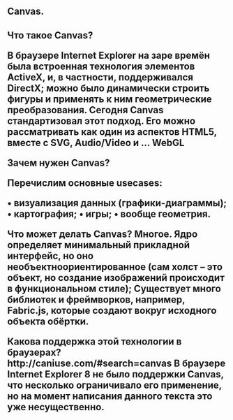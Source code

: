 <h2>Canvas.<h2>
<p>Что	такое	Canvas?</p>
<p>
В	браузере	Internet Explorer на	заре	времён	была	встроенная	технология	элементов	ActiveX,	
и,	 в	 частности,	 поддерживался	 DirectX;	 можно	 было	 динамически	 строить	 фигуры	 и	
применять	к	ним	геометрические	преобразования.
Сегодня	Canvas стандартизовал	этот	подход.	Его	можно	рассматривать	как	один	из	аспектов	
HTML5,	вместе	с	SVG,	Audio/Video и	…	WebGL</p>
<p>Зачем	нужен	Canvas?</p>
<p>Перечислим	основные	usecases:</p>
• визуализация	данных	(графики-диаграммы);
• картография;
• игры;
• вообще	геометрия.
<p>
Что	 может	 делать	 Canvas? Многое.	 Ядро	 определяет	 минимальный	 прикладной	
интерфейс,	 но	 оно	 необъектноориентированное	 (сам	 холст	 – это	 объект,	 но	 создание	
изображений	происходит	в	функциональном	стиле);
Существует	много	библиотек	и	фреймворков,	например,	Fabric.js,	которые	создают	вокруг	
исходного	объекта	обёртки.</p>
<p>Какова	поддержка	этой	технологии	в	браузерах?
http://caniuse.com/#search=canvas
В	браузере	Internet Explorer 8	не	было	поддержки	Canvas,	что	несколько	ограничивало	его	
применение,	но	на	момент	написания	данного	текста	это	уже	несущественно.</p>
